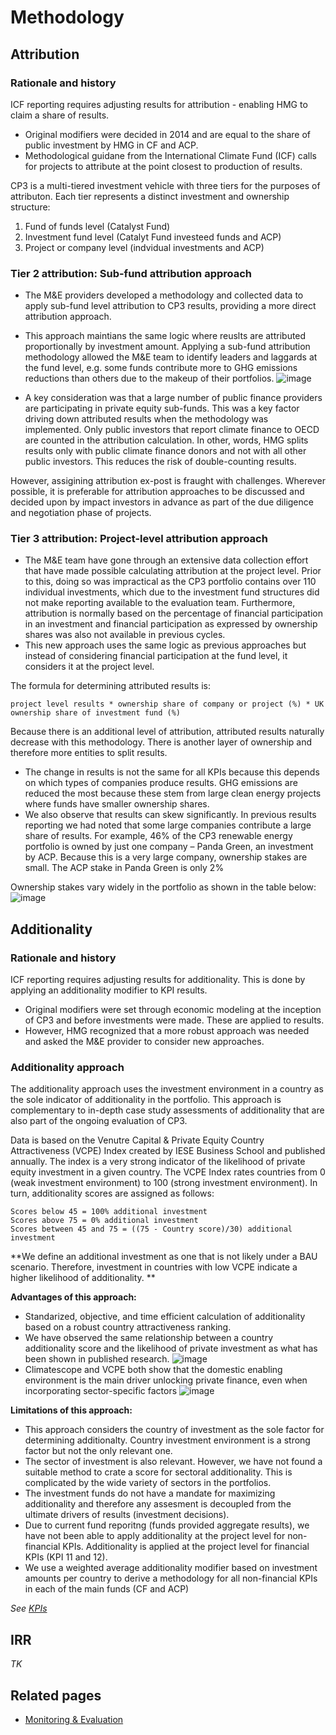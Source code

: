 # Methodology

## Attribution

### Rationale and history
ICF reporting requires adjusting results for attribution - enabling HMG to claim a share of results. 
* Original modifiers were decided in 2014 and are equal to the share of public investment by HMG in CF and ACP. 
* Methodological guidane from the International Climate Fund (ICF) calls for projects to attribute at the point closest to production of results. 

CP3 is a multi-tiered investment vehicle with three tiers for the purposes of attributon. Each tier represents a distinct investment and ownership structure:
1. Fund of funds level (Catalyst Fund)
2. Investment fund level (Catalyt Fund investeed funds and ACP)
3. Project or company level (indvidual investments and ACP)

### Tier 2 attribution: Sub-fund attribution approach
* The M&E providers developed a methodology and collected data to apply sub-fund level attribution to CP3 results, providing a more direct attribution approach. 
* This approach maintians the same logic where reuslts are attributed proportionally by investment amount. Applying a sub-fund attribution methodology allowed the M&E team to identify leaders and laggards at the fund level, e.g. some funds contribute more to GHG emissions reductions than others due to the makeup of their portfolios. 
![image](https://user-images.githubusercontent.com/96526387/147655793-e2c7b600-d158-4d01-b1cd-e91d615b8df0.png)

* A key consideration was that a large number of public finance providers are participating in private equity sub-funds. This was a key factor driving down attributed results when the methodology was implemented. Only public investors that report climate finance to OECD are counted in the attribution calculation. In other, words, HMG splits results only with public climate finance donors and not with all other public investors. This reduces the risk of double-counting results. 

However, assigining attribution ex-post is fraught with challenges. Wherever possible, it is preferable for attribution approaches to be discussed and decided upon by impact investors in advance as part of the due diligence and negotiation phase of projects. 

### Tier 3 attribution: Project-level attribution approach
* The M&E team have gone through an extensive data collection effort that have made possible calculating attribution at the project level. Prior to this, doing so was impractical as the CP3 portfolio contains over 110 individual investments, which due to the investment fund structures did not make reporting available to the evaluation team. Furthermore, attribution is normally based on the percentage of financial participation in an investment and financial participation as expressed by ownership shares was also not available in previous cycles. 
* This new approach uses the same logic as previous approaches but instead of considering financial participation at the fund level, it considers it at the project level.

The formula for determining attributed results is:
```
project level results * ownership share of company or project (%) * UK ownership share of investment fund (%)
```

Because there is an additional level of attribution, attributed results naturally decrease with this methodology. There is another layer of ownership and therefore more entities to split results.
* The change in results is not the same for all KPIs because this depends on which types of companies produce results. GHG emissions are reduced the most because these stem from large clean energy projects where funds have smaller ownership shares. 
* We also observe that results can skew significantly. In previous results reporting we had noted that some large companies contribute a large share of results. For example, 46% of the CP3 renewable energy portfolio is owned by just one company – Panda Green, an investment by ACP. Because this is a very large company, ownership stakes are small. The ACP stake in Panda Green is only 2%

Ownership stakes vary widely in the portfolio as shown in the table below:
![image](https://user-images.githubusercontent.com/96526387/147660215-8294fa00-554a-4592-a5db-8b95a28b1997.png)

## Additionality

### Rationale and history
ICF reporting requires adjusting results for additionality. This is done by applying an additionality modifier to KPI results. 
* Original modifiers were set through economic modeling at the inception of CP3 and before investments were made. These are applied to results. 
* However, HMG recognized that a more robust approach was needed and asked the M&E provider to consider new approaches. 

### Additionality approach
The additionality approach uses the investment environment in a country as the sole indicator of additionality in the portfolio. This approach is complementary to in-depth case study assessments of additionality that are also part of the ongoing evaluation of CP3.

Data is based on the Venutre Capital & Private Equity Country Attractiveness (VCPE) Index created by IESE Business School and published annually. The index is a very strong indicator of the likelihood of private equity investment in a given country. 
The VCPE Index rates countries from 0 (weak investment environment) to 100 (strong investment environment). In turn, additionality scores are assigned as follows:
```
Scores below 45 = 100% additional investment
Scores above 75 = 0% additional investment
Scores between 45 and 75 = ((75 - Country score)/30) additional investment
```

**We define an additional investment as one that is not likely under a BAU scenario. Therefore, investment in countries with low VCPE indicate a higher likelihood of additionality. **

**Advantages of this approach:**
* Standarized, objective, and time efficient calculation of additionality based on a robust country attractiveness ranking. 
* We have observed the same relationship between a country additionality score and the likelihood of private investment as what has been shown in published research.
![image](https://user-images.githubusercontent.com/96526387/147658993-4ea730f7-febb-4f26-9e2d-8aced53b7270.png)
* Climatescope and VCPE both show that the domestic enabling environment is the main driver unlocking private finance, even when incorporating sector-specific factors
![image](https://user-images.githubusercontent.com/96526387/147659027-3ba1aa5f-b2cb-4b94-bab9-0ac11cd144fb.png)


**Limitations of this approach:** 
* This approach considers the country of investment as the sole factor for determining additionalty. Country investment environment is a strong factor but not the only relevant one. 
* The sector of investment is also relevant. However, we have not found a suitable method to crate a score for sectoral additionality. This is complicated by the wide variety of sectors in the portfolios. 
* The investment funds do not have a mandate for maximizing additionality and therefore any assesment is decoupled from the ultimate drivers of results (investment decisions).
* Due to current fund reporitng (funds provided aggregate results), we have not been able to apply additionality at the project level for non-financial KPIs. Additionality is applied at the project level for financial KPIs (KPI 11 and 12). 
* We use a weighted average additionality modifier based on investment amounts per country to derive a methodology for all non-financial KPIs in each of the main funds (CF and ACP)

*See [KPIs](docs/m&e.md)*

## IRR
*TK*


## Related pages
* [Monitoring & Evaluation](docs/m&e.md)
